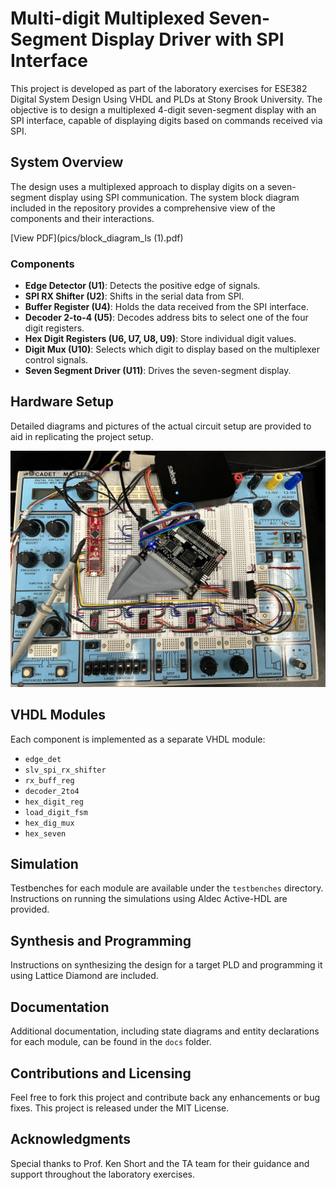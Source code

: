# Multi-digit Multiplexed Seven-Segment Display Driver with SPI Interface

This project is developed as part of the laboratory exercises for ESE382 Digital System Design Using VHDL and PLDs at Stony Brook University. The objective is to design a multiplexed 4-digit seven-segment display with an SPI interface, capable of displaying digits based on commands received via SPI.

## System Overview

The design uses a multiplexed approach to display digits on a seven-segment display using SPI communication. The system block diagram included in the repository provides a comprehensive view of the components and their interactions.

[View PDF](pics/block_diagram_ls (1).pdf)

### Components

- **Edge Detector (U1)**: Detects the positive edge of signals.
- **SPI RX Shifter (U2)**: Shifts in the serial data from SPI.
- **Buffer Register (U4)**: Holds the data received from the SPI interface.
- **Decoder 2-to-4 (U5)**: Decodes address bits to select one of the four digit registers.
- **Hex Digit Registers (U6, U7, U8, U9)**: Store individual digit values.
- **Digit Mux (U10)**: Selects which digit to display based on the multiplexer control signals.
- **Seven Segment Driver (U11)**: Drives the seven-segment display.

## Hardware Setup

Detailed diagrams and pictures of the actual circuit setup are provided to aid in replicating the project setup.

![Actual Circuit](pics/IMG_7140.jpeg)

## VHDL Modules

Each component is implemented as a separate VHDL module:

- `edge_det`
- `slv_spi_rx_shifter`
- `rx_buff_reg`
- `decoder_2to4`
- `hex_digit_reg`
- `load_digit_fsm`
- `hex_dig_mux`
- `hex_seven`

## Simulation

Testbenches for each module are available under the `testbenches` directory. Instructions on running the simulations using Aldec Active-HDL are provided.

## Synthesis and Programming

Instructions on synthesizing the design for a target PLD and programming it using Lattice Diamond are included.

## Documentation

Additional documentation, including state diagrams and entity declarations for each module, can be found in the `docs` folder.

## Contributions and Licensing

Feel free to fork this project and contribute back any enhancements or bug fixes. This project is released under the MIT License.

## Acknowledgments

Special thanks to Prof. Ken Short and the TA team for their guidance and support throughout the laboratory exercises.

